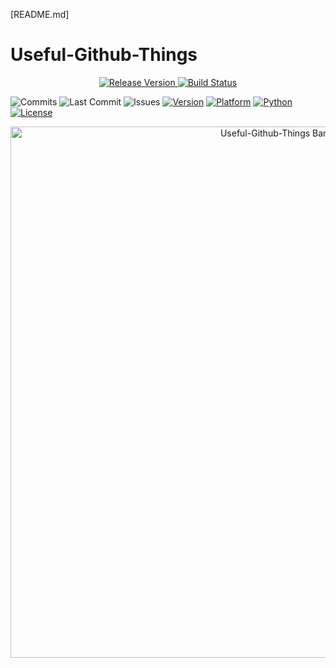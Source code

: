 [README.md]

# Useful-Github-Things

<p align="center">
  <a href="https://github.com/whisprer/useful-github-things/releases"> 
    <img src="https://img.shields.io/github/v/release/whisprer/useful-github-things?color=4CAF50&label=release" alt="Release Version"> 
  </a>
  <a href="https://github.com/whisprer/useful-github-things/actions"> 
    <img src="https://img.shields.io/github/actions/workflow/status/whisprer/useful-github-things/lint-and-plot.yml?label=build" alt="Build Status"> 
  </a>
</p>

![Commits](https://img.shields.io/github/commit-activity/m/whisprer/useful-github-things?label=commits) 
![Last Commit](https://img.shields.io/github/last-commit/whisprer/useful-github-things) 
![Issues](https://img.shields.io/github/issues/whisprer/useful-github-things) 
[![Version](https://img.shields.io/badge/version-3.1.1-blue.svg)](https://github.com/whisprer/useful-github-things) 
[![Platform](https://img.shields.io/badge/platform-Windows%2010%2F11-lightgrey.svg)](https://www.microsoft.com/windows)
[![Python](https://img.shields.io/badge/python-3.8%2B-blue.svg)](https://www.python.org)
[![License](https://img.shields.io/badge/license-MIT-green.svg)](LICENSE)

<p align="center">
  <img src="useful-github-things-banner.png" width="850" alt="Useful-Github-Things Banner">
